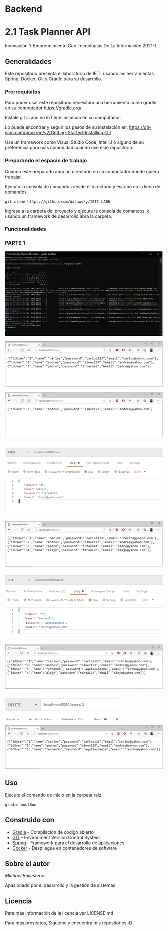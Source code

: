 # Backend

# 2.1 Task Planner API

Innovación Y Emprendimiento Con Tecnologías De La Información 2021-1

## Generalidades

Este repositorio presenta el laboratorio de IETI, usando las herramientas Spring, Docker, Git y Gradle para su desarrollo.

### Prerrequisitos

Para poder usar este repositorio necesitara una herramienta como gradle en su computador 
https://gradle.org/

Instale git si aún no lo tiene instalado en su computador.

Lo puede encontrar y seguir los pasos de su instalación en:
https://git-scm.com/book/en/v2/Getting-Started-Installing-Git

Use un framework como Visual Studio Code, IntelliJ o alguno de su preferencia para más comodidad cuando use este repositorio.


### Preparando el espacio de trabajo

Cuando esté preparado abra un directorio en su computador donde quiera trabajar.

Ejecuta la consola de comandos desde el directorio y escribe en la línea de comandos

```
git clone https://github.com/Wasawsky/IETI-LAB6
```

Ingrese a la carpeta del proyecto y ejecute la consola de comandos, o usando un framework de desarrollo abra la carpeta.

### Funcionalidades

### PARTE 1

![](images/exec.PNG)

![](images/getall.PNG)

![](images/getone.PNG)

![](images/post.PNG)

![](images/post2.PNG)

![](images/put.PNG)

![](images/put2.PNG)

![](images/delete.PNG)

![](images/delete2.PNG)

## Uso

Ejecute el comando de inicio en la carpeta raiz

```
gradle bootRun
```

## Construido con

* [Gradle](https://gradle.org/) - Compilacion de codigo abierto
* [GIT](https://git-scm.com/) - Environment Version Control System
* [Spring](https://spring.io/) - Framework para el desarrollo de aplicaciones
* [Docker](https://www.docker.com/) - Despliegue en contenedores de software

## Sobre el autor

*Michael Ballesteros*

Apasionado por el desarrollo y la gestión de sistemas

## Licencia

Para más información de la licencia ver LICENSE.md

Para más proyectos, Sígueme y encuentra mis repositorios :D
